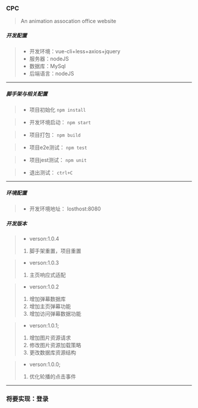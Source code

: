 ﻿### CPC

> An animation assocation office website 

##### 开发配置

> * 开发环境：vue-cli+less+axios+jquery
> * 服务器：nodeJS
> * 数据库：MySql
> * 后端语言：nodeJS
---
##### 脚手架与相关配置
> * 项目初始化
>   `npm install`

> * 开发环境启动：
>	`npm start`

> * 项目打包：
>	`npm build`

> * 项目e2e测试：
>	`npm test`

> * 项目jest测试：
>	`npm unit`

> * 退出测试：
>	`ctrl+C`
---

##### 环境配置
> * 开发环境地址：
>	losthost:8080

##### 开发版本
> * verson:1.0.4
> 1. 脚手架重置，项目重置

> * verson:1.0.3
> 1. 主页响应式适配

> * verson:1.0.2
> 1. 增加弹幕数据库
> 2. 增加主页弹幕功能
> 3. 增加访问弹幕数据功能

> * verson:1.0.1;
> 1. 增加图片资源请求
> 2. 修改图片资源加载策略
> 3. 更改数据库资源结构

> * verson:1.0.0;
> 1. 优化轮播的点击事件
---

### 将要实现：登录
